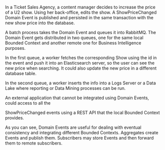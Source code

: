 In a Ticket Sales Agency, a content manager decides to increase the price of a U2 show. Using her back-office, edits the show. A ShowPriceChanged Domain Event is published and persisted in the same transaction with the new show price into the database.

A batch process takes the Domain Event and queues it into RabbitMQ. The Domain Event gets distributed in two queues, one for the same local Bounded Context and another remote one for Business Intelligence purposes.

In the first queue, a worker fetches the corresponding Show using the id in the event and push it into an Elasticsearch server, so the user can see the new price when searching. It could also update the new price in a different database table.

In the second queue, a worker inserts the info into a Logs Server or a Data Lake where reporting or Data Mining processes can be run.

An external application that cannot be integrated using Domain Events, could access to all the

ShowPriceChanged events using a REST API that the local Bounded Context provides.

As you can see, Domain Events are useful for dealing with eventual consistency and integrating different Bounded Contexts. Aggregates create Events and publish them. Subscribers may store Events and then forward them to remote subscribers.



